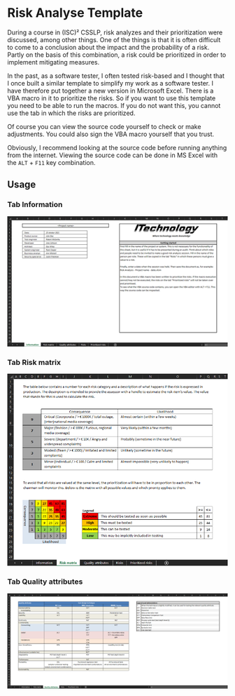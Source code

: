 # Risk Analyse Template

During a course in (ISC)² CSSLP, risk analyzes and their prioritization were discussed, among other things. One of the things is that it is often difficult to come to a conclusion about the impact and the probability of a risk. Partly on the basis of this combination, a risk could be prioritized in order to implement mitigating measures.

In the past, as a software tester, I often tested risk-based and I thought that I once built a similar template to simplify my work as a software tester. I have therefore put together a new version in Microsoft Excel. There is a VBA macro in it to prioritize the risks. So if you want to use this template you need to be able to run the macros. If you do not want this, you cannot use the tab in which the risks are prioritized.

Of course you can view the source code yourself to check or make adjustments. You could also sign the VBA macro yourself that you trust.

Obviously, I recommend looking at the source code before running anything from the internet. Viewing the source code can be done in MS Excel with the ```ALT``` + ```F11``` key combination.

## Usage

### Tab Information
![Alt text](/Screenshots/Tab%20-%2001%20-%20Information.png "Tab - Information")


### Tab Risk matrix

![Alt text](/Screenshots/Tab%20-%2002%20-%20Risk%20matrix.png "Tab - Risk matrix")




### Tab Quality attributes

![Alt text](/Screenshots/Tab%20-%2003%20-%20Quality%20attributes.png "Tab - Quality attributes")


